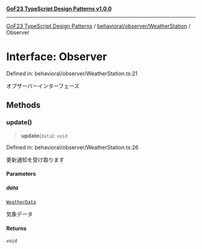 [**GoF23 TypeScript Design Patterns v1.0.0**](../../../../README.md)

***

[GoF23 TypeScript Design Patterns](../../../../README.md) / [behavioral/observer/WeatherStation](../README.md) / Observer

# Interface: Observer

Defined in: behavioral/observer/WeatherStation.ts:21

オブザーバーインターフェース

## Methods

### update()

> **update**(`data`): `void`

Defined in: behavioral/observer/WeatherStation.ts:26

更新通知を受け取ります

#### Parameters

##### data

[`WeatherData`](WeatherData.md)

気象データ

#### Returns

`void`

